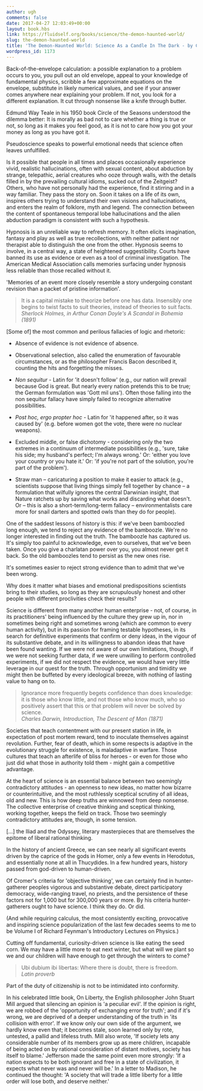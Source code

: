```yaml
---
author: ugh
comments: false
date: 2017-04-27 12:03:49+00:00
layout: book.hbs
link: https://fluidself.org/books/science/the-demon-haunted-world/
slug: the-demon-haunted-world
title: 'The Demon-Haunted World: Science As a Candle In The Dark - by Carl Sagan'
wordpress_id: 1173
---
```


Back-of-the-envelope calculation: a possible explanation to a problem occurs to you, you pull out an old envelope, appeal to your knowledge of fundamental physics, scribble a few approxi­mate equations on the envelope, substitute in likely numerical values, and see if your answer comes anywhere near explaining your problem. If not, you look for a different explanation. It cut through nonsense like a knife through butter.

Edmund Way Teale in his 1950 book Circle of the Seasons understood the dilemma better: It is morally as bad not to care whether a thing is true or not, so long as it makes you feel good, as it is not to care how you got your money as long as you have got it.

Pseudoscience speaks to powerful emotional needs that science often leaves unfulfilled.

Is it possible that people in all times and places occasionally experience vivid, realistic hallucinations, often with sexual content, about abduction by strange, telepathic, aerial creatures who ooze through walls, with the details filled in by the prevailing cultural idioms, sucked out of the Zeitgeist? Others, who have not personally had the experience, find it stirring and in a way familiar. They pass the story on. Soon it takes on a life of its own, inspires others trying to understand their own visions and halluci­nations, and enters the realm of folklore, myth and legend. The connection between the content of spontaneous temporal lobe hallucinations and the alien abduction paradigm is consistent with such a hypothesis.

Hypnosis is an unreliable way to refresh memory. It often elicits imagination, fantasy and play as well as true recollections, with neither patient nor therapist able to distinguish the one from the other. Hypnosis seems to involve, in a central way, a state of heightened suggestibility. Courts have banned its use as evidence or even as a tool of criminal investiga­tion. The American Medical Association calls memories surfacing under hypnosis less reliable than those recalled without it.

'Memories of an event more closely resemble a story undergoing constant revision than a packet of pristine information'.

<blockquote>It is a capital mistake to theorize before one has data. Insensibly one begins to twist facts to suit theories, instead of theories to suit facts.
<br />
<cite>Sherlock Holmes, in Arthur Conan Doyle's A Scandal in Bohemia (1891)</cite>
</blockquote>

[Some of] the most common and perilous fallacies of logic and rhetoric:

- Absence of evidence is not evidence of absence.

- Observational selection, also called the enumeration of favourable circumstances, or as the philosopher Francis Bacon described it, counting the hits and forgetting the misses.

- _Non sequitur_ - Latin for 'it doesn't follow' (e.g., our nation will prevail because God is great. But nearly every nation pretends this to be true; the German formulation was 'Gott mil uns'). Often those falling into the non sequitur fallacy have simply failed to recognize alternative possibilities.

- _Post hoc, ergo propter hoc_ - Latin for 'it happened after, so it was caused by' (e.g. before women got the vote, there were no nuclear weapons).

- Excluded middle, or false dichotomy - considering only the two extremes in a continuum of intermediate possibilities (e.g., 'sure, take his side; my husband's perfect; I'm always wrong.' Or: 'either you love your country or you hate it.' Or: 'if you're not part of the solution, you're part of the problem').

- Straw man – caricaturing a position to make it easier to attack (e.g., scientists suppose that living things simply fell together by chance – a formulation that wilfully ignores the central Darwin­ian insight, that Nature ratchets up by saving what works and discarding what doesn't. Or – this is also a short-term/long-term fallacy – environmentalists care more for snail darters and spotted owls than they do for people).

One of the saddest lessons of history is this: if we've been bamboozled long enough, we tend to reject any evidence of the bamboozle. We're no longer interested in finding out the truth. The bamboozle has captured us. It's simply too painful to acknowledge, even to ourselves, that we've been taken. Once you give a charlatan power over you, you almost never get it back. So the old bamboozles tend to persist as the new ones rise.

It's sometimes easier to reject strong evidence than to admit that we've been wrong.

Why does it matter what biases and emotional predispositions scientists bring to their studies, so long as they are scrupulously honest and other people with different proclivities check their results?

Science is different from many another human enterprise - not, of course, in its practitioners' being influenced by the culture they grew up in, nor in sometimes being right and sometimes wrong (which are common to every human activity), but in its passion for framing testable hypotheses, in its search for definitive experiments that confirm or deny ideas, in the vigour of its substantive debate, and in its willingness to abandon ideas that have been found wanting. If we were not aware of our own limitations, though, if we were not seeking further data, if we were unwilling to perform controlled experiments, if we did not respect the evidence, we would have very little leverage in our quest for the truth. Through opportunism and timidity we might then be buffeted by every ideological breeze, with nothing of lasting value to hang on to.

<blockquote>Ignorance more frequently begets confidence than does knowledge: it is those who know little, and not those who know much, who so positively assert that this or that problem will never be solved by science.
<br />
<cite>Charles Darwin, Introduction, The Descent of Man (1871)</cite>
</blockquote>

Societies that teach contentment with our present station in life, in expectation of post mortem reward, tend to inoculate themselves against revolution. Further, fear of death, which in some respects is adaptive in the evolutionary struggle for existence, is maladaptive in warfare. Those cultures that teach an afterlife of bliss for heroes - or even for those who just did what those in authority told them - might gain a competitive advantage.

At the heart of science is an essential balance between two seemingly contradictory attitudes - an openness to new ideas, no matter how bizarre or counterintuitive, and the most ruthlessly sceptical scrutiny of all ideas, old and new. This is how deep truths are winnowed from deep nonsense. The collective enterprise of creative thinking and sceptical thinking, working together, keeps the field on track. Those two seemingly contradictory attitudes are, though, in some tension.

[…] the Iliad and the Odyssey, literary masterpieces that are themselves the epitome of liberal rational thinking.

In the history of ancient Greece, we can see nearly all significant events driven by the caprice of the gods in Homer, only a few events in Herodotus, and essentially none at all in Thucydides. In a few hundred years, history passed from god-driven to human-driven.

Of Cromer's criteria for 'objective thinking', we can certainly find in hunter-gatherer peoples vigorous and substantive debate, direct participatory democracy, wide-ranging travel, no priests, and the persistence of these factors not for 1,000 but for 300,000 years or more. By his criteria hunter-gatherers ought to have science. I think they do. Or did.

(And while requiring calculus, the most consistently exciting, provocative and inspiring science popularization of the last few decades seems to me to be Volume I of Richard Feynman's Introductory Lectures on Physics.)

Cutting off fundamental, curiosity-driven science is like eating the seed corn. We may have a little more to eat next winter, but what will we plant so we and our children will have enough to get through the winters to come?

<blockquote>Ubi dubium ibi libertas: Where there is doubt, there is freedom.
<br />
<cite>Latin proverb</cite></blockquote>

Part of the duty of citizenship is not to be intimidated into conformity.

In his celebrated little book, On Liberty, the English philosopher John Stuart Mill argued that silencing an opinion is 'a peculiar evil'. If the opinion is right, we are robbed of the 'opportunity of exchanging error for truth'; and if it's wrong, we are deprived of a deeper understanding of the truth in 'its collision with error'. If we know only our own side of the argument, we hardly know even that; it becomes stale, soon learned only by rote, untested, a pallid and lifeless truth. Mill also wrote, 'If society lets any considerable number of its members grow up as mere children, incapable of being acted on by rational consideration of distant motives, society has itself to blame.' Jefferson made the same point even more strongly: 'If a nation expects to be both ignorant and free in a state of civilization, it expects what never was and never will be.' In a letter to Madison, he continued the thought: 'A society that will trade a little liberty for a little order will lose both, and deserve neither.'
